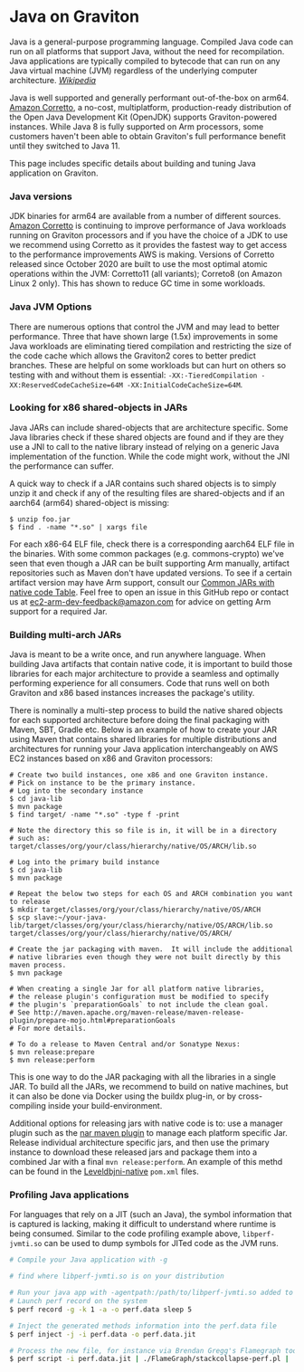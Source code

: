 # Java on Graviton

Java is a general-purpose programming language. Compiled Java code can run on all platforms that support Java, without the need for recompilation. Java applications are typically compiled to bytecode that can run on any Java virtual machine (JVM) regardless of the underlying computer architecture. _[Wikipedia](https://en.wikipedia.org/wiki/Java_(programming_language))_

Java is well supported and generally performant out-of-the-box on arm64. [Amazon Corretto](https://aws.amazon.com/corretto/), a no-cost, multiplatform, production-ready distribution of the Open Java Development Kit (OpenJDK) supports Graviton-powered instances.
While Java 8 is fully supported on Arm
processors, some customers haven't been able to obtain Graviton's full
performance benefit until they switched to Java 11.

This page includes specific details about building and tuning Java application on Graviton.

### Java versions
JDK binaries for arm64 are available from a number of
different sources.  [Amazon Corretto](https://aws.amazon.com/corretto/) is
continuing to improve performance of Java workloads running on Graviton processors and
if you have the choice of a JDK to use we recommend using Corretto as it
provides the fastest way to get access to the performance improvements AWS is making.
Versions of Corretto released since October 2020 are built to use the
most optimal atomic operations within the JVM: Corretto11 (all
variants); Correto8 (on Amazon Linux 2 only). This has shown to reduce
GC time in some workloads.

### Java JVM Options
There are numerous options that control the JVM and may lead to better performance. Three that
have shown large (1.5x) improvements in some Java workloads are eliminating tiered compilation
and restricting the size of the code cache which allows the Graviton2 cores to better predict
branches. These are helpful on some workloads but can hurt on others so testing with and without
them is essential: `-XX:-TieredCompilation -XX:ReservedCodeCacheSize=64M -XX:InitialCodeCacheSize=64M`.

### Looking for x86 shared-objects in JARs
Java JARs can include shared-objects that are architecture specific. Some Java libraries check
if these shared objects are found and if they are they use a JNI to call to the native library
instead of relying on a generic Java implementation of the function. While the code might work,
without the JNI the performance can suffer.

A quick way to check if a JAR contains such shared objects is to simply unzip it and check if
any of the resulting files are shared-objects and if an aarch64 (arm64) shared-object is missing:
```
$ unzip foo.jar
$ find . -name "*.so" | xargs file
```
For each x86-64 ELF file, check there is a corresponding aarch64 ELF file
in the binaries. With some common packages (e.g. commons-crypto) we've seen that
even though a JAR can be built supporting Arm manually, artifact repositories such as
Maven don't have updated versions. To see if a certain artifact version may have Arm support,
consult our [Common JARs with native code Table](CommonNativeJarsTable.md).
Feel free to open an issue in this GitHub repo or contact us at ec2-arm-dev-feedback@amazon.com
for advice on getting Arm support for a required Jar. 

### Building multi-arch JARs
Java is meant to be a write once, and run anywhere language.  When building Java artifacts that
contain native code, it is important to build those libraries for each major architecture to provide
a seamless and optimally performing experience for all consumers.  Code that runs well on both Graviton and x86
based instances increases the package's utility.

There is nominally a multi-step process to build the native shared objects for each supported
architecture before doing the final packaging with Maven, SBT, Gradle etc. Below is an example
of how to create your JAR using Maven that contains shared libraries for multiple distributions
and architectures for running your Java application interchangeably on AWS EC2 instances
based on x86 and Graviton processors:

```
# Create two build instances, one x86 and one Graviton instance.
# Pick on instance to be the primary instance.
# Log into the secondary instance
$ cd java-lib
$ mvn package
$ find target/ -name "*.so" -type f -print

# Note the directory this so file is in, it will be in a directory
# such as: target/classes/org/your/class/hierarchy/native/OS/ARCH/lib.so

# Log into the primary build instance
$ cd java-lib
$ mvn package

# Repeat the below two steps for each OS and ARCH combination you want to release
$ mkdir target/classes/org/your/class/hierarchy/native/OS/ARCH
$ scp slave:~/your-java-lib/target/classes/org/your/class/hierarchy/native/OS/ARCH/lib.so target/classes/org/your/class/hierarchy/native/OS/ARCH/

# Create the jar packaging with maven.  It will include the additional
# native libraries even though they were not built directly by this maven process.
$ mvn package

# When creating a single Jar for all platform native libraries, 
# the release plugin's configuration must be modified to specify 
# the plugin's `preparationGoals` to not include the clean goal.
# See http://maven.apache.org/maven-release/maven-release-plugin/prepare-mojo.html#preparationGoals
# For more details.

# To do a release to Maven Central and/or Sonatype Nexus:
$ mvn release:prepare
$ mvn release:perform

```

This is one way to do the JAR packaging with all the libraries in a single JAR.  To build all the JARs, we recommend to build on native
machines, but it can also be done via Docker using the buildx plug-in, or by cross-compiling inside your build-environment.

Additional options for releasing jars with native code is to: use a manager plugin such as the [nar maven plugin](https://maven-nar.github.io/)
to manage each platform specific Jar.  Release individual architecture specific jars, and then use the primary
instance to download these released jars and package them into a combined Jar with a final `mvn release:perform`.
An example of this methd can be found in the [Leveldbjni-native](https://github.com/fusesource/leveldbjni) `pom.xml` files. 


### Profiling Java applications
For languages that rely on a JIT (such an Java), the symbol information that is
captured is lacking, making it difficult to understand where runtime is being consumed.
Similar to the code profiling example above, `libperf-jvmti.so` can be used to dump symbols for
JITed code as the JVM runs.

```bash
# Compile your Java application with -g

# find where libperf-jvmti.so is on your distribution

# Run your java app with -agentpath:/path/to/libperf-jvmti.so added to the command line
# Launch perf record on the system
$ perf record -g -k 1 -a -o perf.data sleep 5

# Inject the generated methods information into the perf.data file
$ perf inject -j -i perf.data -o perf.data.jit

# Process the new file, for instance via Brendan Gregg's Flamegraph tools
$ perf script -i perf.data.jit | ./FlameGraph/stackcollapse-perf.pl | ./FlameGraph/flamegraph.pl > ./flamegraph.svg
```
